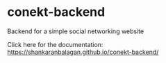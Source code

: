 # conekt-backend
Backend for a simple social networking website

Click here for the documentation: https://shankaranbalagan.github.io/conekt-backend/
